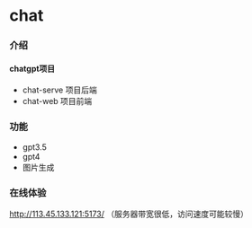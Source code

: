 # chat

### 介绍
#### chatgpt项目
- chat-serve  项目后端
- chat-web  项目前端

### 功能
- gpt3.5
- gpt4
- 图片生成

### 在线体验
http://113.45.133.121:5173/ （服务器带宽很低，访问速度可能较慢）